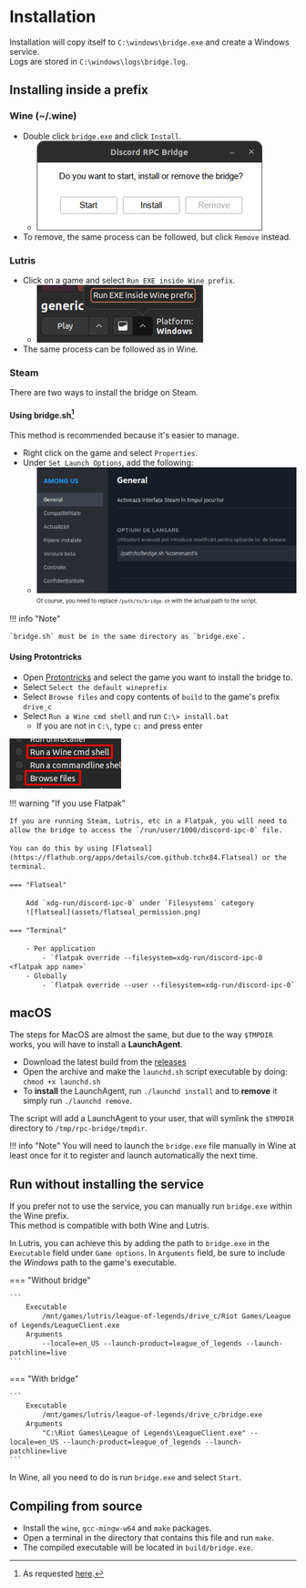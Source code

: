 # Installation

Installation will copy itself to `C:\windows\bridge.exe` and create a Windows service.  
Logs are stored in `C:\windows\logs\bridge.log`.

## Installing inside a prefix

### Wine (~/.wine)

- Double click `bridge.exe` and click `Install`.
    - ![gui](assets/gui.png "rpc-bridge GUI")
- To remove, the same process can be followed, but click `Remove` instead.

### Lutris

- Click on a game and select `Run EXE inside Wine prefix`.
    - ![lutris](assets/lutris.png "Lutris")
- The same process can be followed as in Wine.

### Steam

There are two ways to install the bridge on Steam.

#### Using bridge.sh[^1]

This method is recommended because it's easier to manage.

- Right click on the game and select `Properties`.
- Under `Set Launch Options`, add the following:
    - ![bridge.sh](assets/steam_script.png "Set Launch Options to the path of the bridge.sh")  
<sup><sub>Of course, you need to replace `/path/to/bridge.sh` with the actual path to the script.</sub></sup>

!!! info "Note"

    `bridge.sh` must be in the same directory as `bridge.exe`.

#### Using Protontricks

- Open [Protontricks](https://github.com/Matoking/protontricks) and select the game you want to install the bridge to.
- Select `Select the default wineprefix`
- Select `Browse files` and copy contents of `build` to the game's prefix `drive_c`
- Select `Run a Wine cmd shell` and run `C:\> install.bat`
    - If you are not in `C:\`, type `c:` and press enter

![protontricks](assets/steam_protontricks.png "If use have the option for 'Run an arbitrary executable (.exe/.msi/.msu), use it instead!")

!!! warning "If you use Flatpak"

    If you are running Steam, Lutris, etc in a Flatpak, you will need to allow the bridge to access the `/run/user/1000/discord-ipc-0` file.

    You can do this by using [Flatseal](https://flathub.org/apps/details/com.github.tchx84.Flatseal) or the terminal.

    === "Flatseal"
    
        Add `xdg-run/discord-ipc-0` under `Filesystems` category  
        ![flatseal](assets/flatseal_permission.png)

    === "Terminal"

        - Per application
            - `flatpak override --filesystem=xdg-run/discord-ipc-0 <flatpak app name>`
        - Globally
            - `flatpak override --user --filesystem=xdg-run/discord-ipc-0`

## macOS

The steps for MacOS are almost the same, but due to the way `$TMPDIR` works, you will have to install a **LaunchAgent**.

- Download the latest build from the [releases](https://github.com/EnderIce2/rpc-bridge/releases)
- Open the archive and make the `launchd.sh` script executable by doing: `chmod +x launchd.sh`
- To **install** the LaunchAgent, run `./launchd install` and to **remove** it simply run `./launchd remove`.

The script will add a LaunchAgent to your user, that will symlink the `$TMPDIR` directory to `/tmp/rpc-bridge/tmpdir`.

!!! info "Note"
    You will need to launch the `bridge.exe` file manually in Wine at least once for it to register and launch automatically the next time.

## Run without installing the service

If you prefer not to use the service, you can manually run `bridge.exe` within the Wine prefix.  
This method is compatible with both Wine and Lutris.

In Lutris, you can achieve this by adding the path to `bridge.exe` in the `Executable` field under `Game options`. In `Arguments` field, be sure to include the _Windows_ path to the game's executable.

=== "Without bridge"

    ```
        Executable
            /mnt/games/lutris/league-of-legends/drive_c/Riot Games/League of Legends/LeagueClient.exe
        Arguments
            --locale=en_US --launch-product=league_of_legends --launch-patchline=live
    ```

=== "With bridge"

    ```
        Executable
            /mnt/games/lutris/league-of-legends/drive_c/bridge.exe
        Arguments
            "C:\Riot Games\League of Legends\LeagueClient.exe" --locale=en_US --launch-product=league_of_legends --launch-patchline=live
    ```

In Wine, all you need to do is run `bridge.exe` and select `Start`.

## Compiling from source

- Install the `wine`, `gcc-mingw-w64` and `make` packages.
- Open a terminal in the directory that contains this file and run `make`.
- The compiled executable will be located in `build/bridge.exe`.

[^1]: As requested [here](https://github.com/EnderIce2/rpc-bridge/issues/2).
